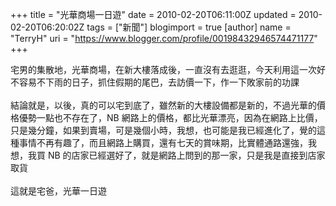 +++
title = "光華商場一日遊"
date = 2010-02-20T06:11:00Z
updated = 2010-02-20T06:20:02Z
tags = ["新聞"]
blogimport = true 
[author]
	name = "TerryH"
	uri = "https://www.blogger.com/profile/00198432946574471177"
+++

宅男的集散地，光華商場，在新大樓落成後，一直沒有去逛逛，今天利用這一次好不容易不下雨的日子，抓住假期的尾巴，去訪價一下，作一下敗家前的功課<br /><br />結論就是，以後，真的可以宅到底了，雖然新的大樓設備都是新的，不過光華的價格優勢一點也不存在了，NB 網路上的價格，都比光華漂亮，因為在網路上比價，只是幾分鐘，如果到賣場，可是幾個小時，我想，也可能是我已經進化了，覺的這種事情不再有趣了，而且網路上購買，還有七天的賞味期，比實體通路還強，我想，我買 NB 的店家已經選好了，就是網路上問到的那一家，只是我是直接到店家取貨<br /><br />這就是宅爸，光華一日遊

